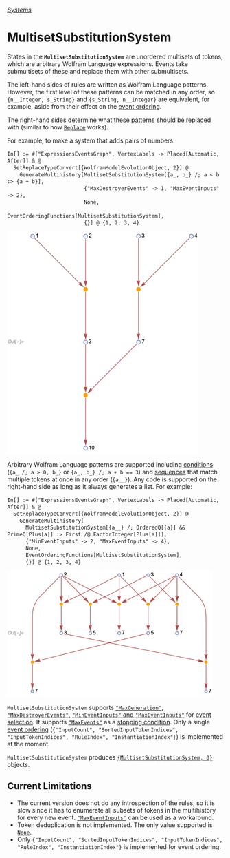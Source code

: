 ###### [Systems](README.md)

# MultisetSubstitutionSystem

States in the **`MultisetSubstitutionSystem`** are unordered multisets of tokens, which are arbitrary Wolfram Language
expressions. Events take submultisets of these and replace them with other submultisets.

The left-hand sides of rules are written as Wolfram Language patterns. However, the first level of these patterns can be
matched in any order, so `{n__Integer, s_String}` and `{s_String, n__Integer}` are equivalent, for example, aside from
their effect on the [event ordering](/Documentation/Generators/EventOrderingFunctions.md).

The right-hand sides determine what these patterns should be replaced with (similar to how
[`Replace`](https://reference.wolfram.com/language/ref/Replace.html) works).

For example, to make a system that adds pairs of numbers:

```wl
In[] := #["ExpressionsEventsGraph", VertexLabels -> Placed[Automatic, After]] & @
  SetReplaceTypeConvert[{WolframModelEvolutionObject, 2}] @
    GenerateMultihistory[MultisetSubstitutionSystem[{a_, b_} /; a < b :> {a + b}],
                         {"MaxDestroyerEvents" -> 1, "MaxEventInputs" -> 2},
                         None,
                         EventOrderingFunctions[MultisetSubstitutionSystem],
                         {}] @ {1, 2, 3, 4}
```

<img src="/Documentation/Images/MultisetSubstitutionSystemExample.png" width="444.6">

Arbitrary Wolfram Language patterns are supported including
[conditions](https://reference.wolfram.com/language/ref/Condition.html) (`{a_ /; a > 0, b_}` or
`{a_, b_} /; a + b == 3`) and [sequences](https://reference.wolfram.com/language/ref/BlankSequence.html) that match
multiple tokens at once in any order (`{a__}`). Any code is supported on the right-hand side as long as it always
generates a list. For example:

```wl
In[] := #["ExpressionsEventsGraph", VertexLabels -> Placed[Automatic, After]] & @
  SetReplaceTypeConvert[{WolframModelEvolutionObject, 2}] @
    GenerateMultihistory[
      MultisetSubstitutionSystem[{a__} /; OrderedQ[{a}] && PrimeQ[Plus[a]] :> First /@ FactorInteger[Plus[a]]],
      {"MinEventInputs" -> 2, "MaxEventInputs" -> 4},
      None,
      EventOrderingFunctions[MultisetSubstitutionSystem],
      {}] @ {1, 2, 3, 4}
```

<img src="/Documentation/Images/MultisetSubstitutionSystemConditionsAndSequences.png" width="478.2">

`MultisetSubstitutionSystem` supports
[`"MaxGeneration"`](/Documentation/Generators/EventSelectionParameters.md#maxgeneration),
[`"MaxDestroyerEvents"`](/Documentation/Generators/EventSelectionParameters.md#maxdestroyerevents),
[`"MinEventInputs"` and `"MaxEventInputs"`](/Documentation/Generators/EventSelectionParameters.md#mineventinputs-and-maxeventinputs)
for [event selection](/Documentation/Generators/EventSelectionParameters.md). It supports
[`"MaxEvents"`](/Documentation/Generators/StoppingConditionParameters.md#maxevents) as a
[stopping condition](/Documentation/Generators/StoppingConditionParameters.md). Only a single
[event ordering](/Documentation/Generators/EventOrderingFunctions.md)
(`{"InputCount", "SortedInputTokenIndices", "InputTokenIndices", "RuleIndex", "InstantiationIndex"}`) is implemented at
the moment.

`MultisetSubstitutionSystem` produces
[`{MultisetSubstitutionSystem, 0}`](/Documentation/Types/Multihistory/MultisetSubstitutionSystem0.md) objects.

## Current Limitations

* The current version does not do any introspection of the rules, so it is slow since it has to enumerate all subsets of
tokens in the multihistory for every new event.
[`"MaxEventInputs"`](/Documentation/Generators/EventOrderingFunctions.md#mineventinputs-and-maxeventinputs) can be used
as a workaround.
* Token deduplication is not implemented. The only value supported is
[`None`](https://reference.wolfram.com/language/ref/None.html).
* Only `{"InputCount", "SortedInputTokenIndices", "InputTokenIndices", "RuleIndex", "InstantiationIndex"}` is
implemented for event ordering.
